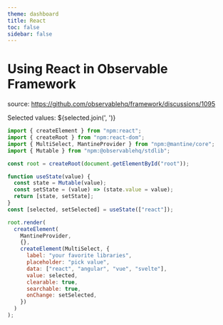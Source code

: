 ```yaml
---
theme: dashboard
title: React
toc: false
sidebar: false
---
```


# Using React in Observable Framework

source: https://github.com/observablehq/framework/discussions/1095

<link rel="stylesheet" href="npm:@mantine/core/styles.css" />
<div id="root"></div>

Selected values: ${selected.join(', ')}

```js
import { createElement } from "npm:react";
import { createRoot } from "npm:react-dom";
import { MultiSelect, MantineProvider } from "npm:@mantine/core";
import { Mutable } from "npm:@observablehq/stdlib";
```

```js
const root = createRoot(document.getElementById("root"));
```

```js
function useState(value) {
  const state = Mutable(value);
  const setState = (value) => (state.value = value);
  return [state, setState];
}
const [selected, setSelected] = useState(["react"]);
```

```js
root.render(
  createElement(
    MantineProvider,
    {},
    createElement(MultiSelect, {
      label: "your favorite libraries",
      placeholder: "pick value",
      data: ["react", "angular", "vue", "svelte"],
      value: selected,
      clearable: true,
      searchable: true,
      onChange: setSelected,
    })
  )
);
```
